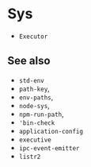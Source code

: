 # Sys

- `Executor`

## See also

- `std-env`
- `path-key`,
- `env-paths`,
- `node-sys`,
- `npm-run-path`,
- `'bin-check`
- `application-config`
- `executive`
- `ipc-event-emitter`
- `listr2`